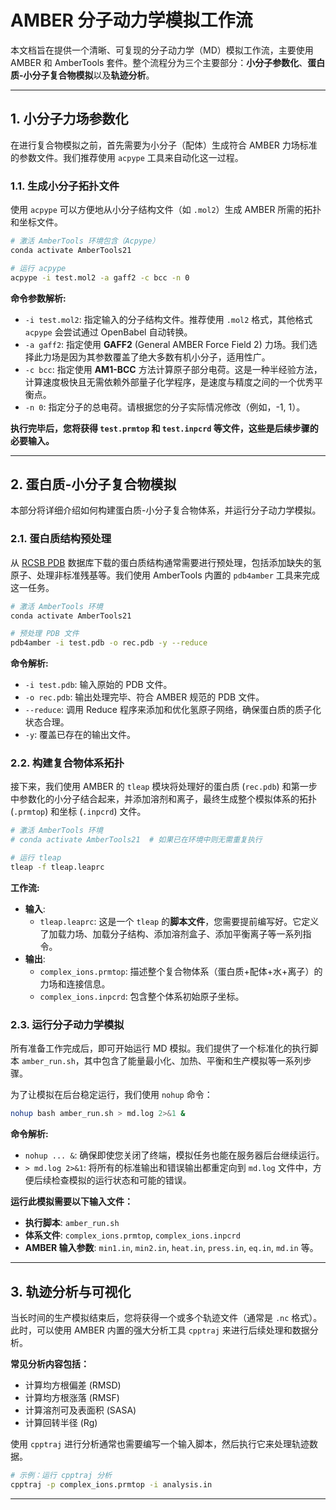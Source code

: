 # AMBER 分子动力学模拟工作流

本文档旨在提供一个清晰、可复现的分子动力学（MD）模拟工作流，主要使用 AMBER 和 AmberTools 套件。整个流程分为三个主要部分：**小分子参数化**、**蛋白质-小分子复合物模拟**以及**轨迹分析**。

---


## 1. 小分子力场参数化

在进行复合物模拟之前，首先需要为小分子（配体）生成符合 AMBER 力场标准的参数文件。我们推荐使用 `acpype` 工具来自动化这一过程。

### 1.1. 生成小分子拓扑文件

使用 `acpype` 可以方便地从小分子结构文件（如 `.mol2`）生成 AMBER 所需的拓扑和坐标文件。

```bash
# 激活 AmberTools 环境包含（Acpype）
conda activate AmberTools21

# 运行 acpype
acpype -i test.mol2 -a gaff2 -c bcc -n 0
```

**命令参数解析:**
*   `-i test.mol2`: 指定输入的分子结构文件。推荐使用 `.mol2` 格式，其他格式 `acpype` 会尝试通过 OpenBabel 自动转换。
*   `-a gaff2`: 指定使用 **GAFF2** (General AMBER Force Field 2) 力场。我们选择此力场是因为其参数覆盖了绝大多数有机小分子，适用性广。
*   `-c bcc`: 指定使用 **AM1-BCC** 方法计算原子部分电荷。这是一种半经验方法，计算速度极快且无需依赖外部量子化学程序，是速度与精度之间的一个优秀平衡点。
*   `-n 0`: 指定分子的总电荷。请根据您的分子实际情况修改（例如，-1, 1）。

**执行完毕后，您将获得 `test.prmtop` 和 `test.inpcrd` 等文件，这些是后续步骤的必要输入。**

---

## 2. 蛋白质-小分子复合物模拟

本部分将详细介绍如何构建蛋白质-小分子复合物体系，并运行分子动力学模拟。

### 2.1. 蛋白质结构预处理

从 [RCSB PDB](https://www.rcsb.org/) 数据库下载的蛋白质结构通常需要进行预处理，包括添加缺失的氢原子、处理非标准残基等。我们使用 AmberTools 内置的 `pdb4amber` 工具来完成这一任务。

```bash
# 激活 AmberTools 环境
conda activate AmberTools21

# 预处理 PDB 文件
pdb4amber -i test.pdb -o rec.pdb -y --reduce
```

**命令解析:**
*   `-i test.pdb`: 输入原始的 PDB 文件。
*   `-o rec.pdb`: 输出处理完毕、符合 AMBER 规范的 PDB 文件。
*   `--reduce`: 调用 Reduce 程序来添加和优化氢原子网络，确保蛋白质的质子化状态合理。
*   `-y`: 覆盖已存在的输出文件。

### 2.2. 构建复合物体系拓扑

接下来，我们使用 AMBER 的 `tleap` 模块将处理好的蛋白质 (`rec.pdb`) 和第一步中参数化的小分子结合起来，并添加溶剂和离子，最终生成整个模拟体系的拓扑 (`.prmtop`) 和坐标 (`.inpcrd`) 文件。

```bash
# 激活 AmberTools 环境
# conda activate AmberTools21  # 如果已在环境中则无需重复执行

# 运行 tleap
tleap -f tleap.leaprc
```

**工作流:**
*   **输入**:
    *   `tleap.leaprc`: 这是一个 `tleap` 的**脚本文件**，您需要提前编写好。它定义了加载力场、加载分子结构、添加溶剂盒子、添加平衡离子等一系列指令。
*   **输出**:
    *   `complex_ions.prmtop`: 描述整个复合物体系（蛋白质+配体+水+离子）的力场和连接信息。
    *   `complex_ions.inpcrd`: 包含整个体系初始原子坐标。

### 2.3. 运行分子动力学模拟

所有准备工作完成后，即可开始运行 MD 模拟。我们提供了一个标准化的执行脚本 `amber_run.sh`，其中包含了能量最小化、加热、平衡和生产模拟等一系列步骤。

为了让模拟在后台稳定运行，我们使用 `nohup` 命令：

```bash
nohup bash amber_run.sh > md.log 2>&1 &
```

**命令解析:**
*   `nohup ... &`: 确保即使您关闭了终端，模拟任务也能在服务器后台继续运行。
*   `> md.log 2>&1`: 将所有的标准输出和错误输出都重定向到 `md.log` 文件中，方便后续检查模拟的运行状态和可能的错误。

**运行此模拟需要以下输入文件：**
*   **执行脚本**: `amber_run.sh`
*   **体系文件**: `complex_ions.prmtop`, `complex_ions.inpcrd`
*   **AMBER 输入参数**: `min1.in`, `min2.in`, `heat.in`, `press.in`, `eq.in`, `md.in` 等。

---

## 3. 轨迹分析与可视化

当长时间的生产模拟结束后，您将获得一个或多个轨迹文件（通常是 `.nc` 格式）。此时，可以使用 AMBER 内置的强大分析工具 `cpptraj` 来进行后续处理和数据分析。

**常见分析内容包括：**
*   计算均方根偏差 (RMSD)
*   计算均方根涨落 (RMSF)
*   计算溶剂可及表面积 (SASA)
*   计算回转半径 (Rg)

使用 `cpptraj` 进行分析通常也需要编写一个输入脚本，然后执行它来处理轨迹数据。

```bash
# 示例：运行 cpptraj 分析
cpptraj -p complex_ions.prmtop -i analysis.in
```


---
